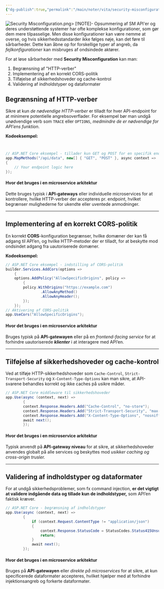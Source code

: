 ```yaml
---
{"dg-publish":true,"permalink":"/main/noter/vita/security-misconfiguration/","created":"2024-11-11T08:56:46.569+01:00"}
---
```


![Security Misconfiguration.png](/img/user/Resource/98_Images/Security%20Misconfiguration.png)> [!NOTE]- Opsummering af SM
API'er og deres understøttende systemer har ofte komplekse konfigurationer, som gør dem mere tilpasselige. Men disse konfigurationer kan være nemme at overse, og hvis sikkerhedsstandarder ikke følges nøje, kan det føre til sårbarheder. Dette kan åbne op for forskellige typer af angreb, da *fejlkonfigurationer* kan misbruges af ondsindede aktører.

For at løse sårbarheder med **Security Misconfiguration** kan man:
1. Begrænsning af "HTTP-verber" 
2. Implementering af en korrekt CORS-politik
3. Tilføjelse af sikkerhedshoveder og cache-kontrol
4. Validering af indholdstyper og dataformater

## Begrænsning af HTTP-verber

Sikre at kun *de nødvendige HTTP-verber* er tilladt for hver API-endpoint for at minimere potentielle angrebsoverflader. For eksempel bør man undgå unødvendige verb som `TRACE` eller `OPTIONS`, *medmindre de er nødvendige for API’ens funktion*.

**Kodeeksempel:**

```csharp


// ASP.NET Core eksempel - tillader kun GET og POST for en specifik endpoint 
app.MapMethods("/api/data", new[] { "GET", "POST" }, async context => 
{    
	// Your endpoint logic here 
});
```
#### Hvor det bruges i en microservice arkitektur 
Dette bruges typisk i **API-gateways** eller individuelle microservices for at kontrollere, hvilke HTTP-verber der accepteres pr. endpoint, hvilket begrænser mulighederne for ukendte eller uventede anmodninger.

---

## Implementering af en korrekt CORS-politik

En korrekt **CORS**-konfiguration begrænser, hvilke domæner der kan få adgang til API’en, og hvilke HTTP-metoder der er tilladt, for at beskytte mod ondsindet adgang fra uautoriserede domæner.

**Kodeeksempel:**

```csharp
// ASP.NET Core eksempel - indstilling af CORS-politik 
builder.Services.AddCors(options => 
	{     
	options.AddPolicy("AllowSpecificOrigins", policy =>     
		{         
		policy.WithOrigins("https://example.com") 
		        .AllowAnyMethod()               
		        .AllowAnyHeader();     
		}); 
	});  
// Aktivering af CORS-politik 
app.UseCors("AllowSpecificOrigins");
```
#### Hvor det bruges i en microservice arkitektur
Bruges typisk på **API-gatewayen** eller på en *frontend-facing service* for at forhindre uautoriserede ***klienter*** i at interagere med API’en.

---

## Tilføjelse af sikkerhedshoveder og cache-kontrol

Ved at tilføje HTTP-sikkerhedshoveder som `Cache-Control`, `Strict-Transport-Security` og `X-Content-Type-Options` kan man sikre, at API-svarene behandles korrekt og ikke caches på usikre måder.

```csharp
// ASP.NET Core middleware til sikkerhedshoveder 
app.Use(async (context, next) => 
		{     
		context.Response.Headers.Add("Cache-Control", "no-store");  
		context.Response.Headers.Add("Strict-Transport-Security", "max-age=31536000; includeSubDomains");
		context.Response.Headers.Add("X-Content-Type-Options", "nosniff");
		await next(); 
		});
```
#### Hvor det bruges i en microservice arkitektur
Typisk anvendt på **API-gateway niveau** for at sikre, at sikkerhedshoveder anvendes globalt på alle services og beskyttes mod *usikker caching og cross-origin trusler.*

---

## Validering af indholdstyper og dataformater

For at undgå sikkerhedsproblemer, som fx command injection, **er det vigtigt at validere indgående data og tillade kun de indholdstyper,** som API’en faktisk kræver.

```csharp
// ASP.NET Core - begrænsning af indholdstyper 
app.Use(async (context, next) => 
		{     
			if (context.Request.ContentType != "application/json") 
		    {         
			    context.Response.StatusCode = StatusCodes.Status415UnsupportedMediaType;
			    return;     
		    }     
			await next(); 
		});
```

#### Hvor det bruges i en microservice arkitektur
Bruges på **API-gatewayen** eller *direkte på microservices* for at sikre, at kun specificerede dataformater accepteres, hvilket hjælper med at forhindre injektionsangreb og forkerte dataformater.